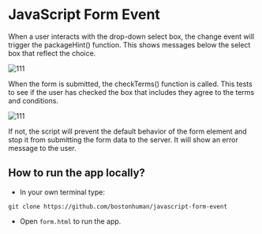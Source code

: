 # JavaScript Form Event

When a user interacts with the drop-down select box, the change event will trigger the packageHint() function. This shows messages below the select box that reflect the choice.

![111](https://cloud.githubusercontent.com/assets/18538482/16814788/58c0a650-4905-11e6-97db-e2ff5de829fa.png)

When the form is submitted, the checkTerms() function is called. This tests to see if the user has checked the box that includes they agree to the terms and conditions.

![111](https://cloud.githubusercontent.com/assets/18538482/16814898/d156e480-4905-11e6-9636-588ec051df14.png)

If not, the script will prevent the default behavior of the form element and stop it from submitting the form data to the server. It will show an error message to the user.

## How to run the app locally?

* In your own terminal type:
```
git clone https://github.com/bostonhuman/javascript-form-event
```
* Open `form.html` to run the app.
